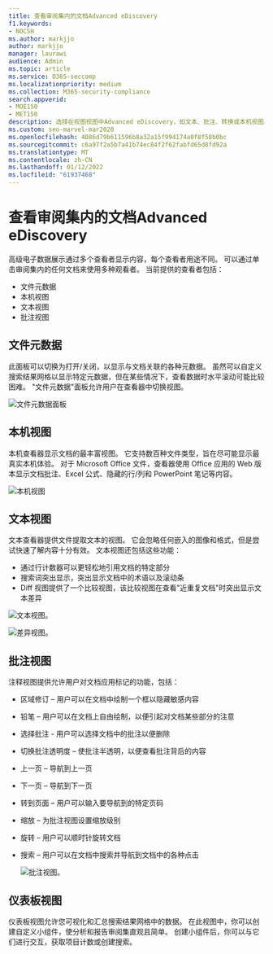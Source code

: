 ```yaml
---
title: 查看审阅集内的文档Advanced eDiscovery
f1.keywords:
- NOCSH
ms.author: markjjo
author: markjjo
manager: laurawi
audience: Admin
ms.topic: article
ms.service: O365-seccomp
ms.localizationpriority: medium
ms.collection: M365-security-compliance
search.appverid:
- MOE150
- MET150
description: 选择在视图视图中Advanced eDiscovery，如文本、批注、转换或本机视图。
ms.custom: seo-marvel-mar2020
ms.openlocfilehash: 4086d79b611596b8a32a15f994174a0f8f58b0bc
ms.sourcegitcommit: c6a97f2a5b7a41b74ec84f2f62fabfd65d8fd92a
ms.translationtype: MT
ms.contentlocale: zh-CN
ms.lasthandoff: 01/12/2022
ms.locfileid: "61937468"
---
```

# <a name="view-documents-in-a-review-set-in-advanced-ediscovery"></a>查看审阅集内的文档Advanced eDiscovery

高级电子数据展示通过多个查看者显示内容，每个查看者用途不同。 可以通过单击审阅集内的任何文档来使用多种观看者。 当前提供的查看者包括：

- 文件元数据
- 本机视图
- 文本视图
- 批注视图

## <a name="file-metadata"></a>文件元数据

此面板可以切换为打开/关闭，以显示与文档关联的各种元数据。 虽然可以自定义搜索结果网格以显示特定元数据，但在某些情况下，查看数据时水平滚动可能比较困难。 "文件元数据"面板允许用户在查看器中切换视图。

![文件元数据面板
](../media/Reviewimage2.png)

## <a name="native-view"></a>本机视图

本机查看器显示文档的最丰富视图。 它支持数百种文件类型，旨在尽可能显示最真实本机体验。 对于 Microsoft Office 文件，查看器使用 Office 应用的 Web 版本显示文档批注、Excel 公式、隐藏的行/列和 PowerPoint 笔记等内容。

![本机视图
](../media/Reviewimage3.png)

## <a name="text-view"></a>文本视图

文本查看器提供文件提取文本的视图。 它会忽略任何嵌入的图像和格式，但是尝试快速了解内容十分有效。 文本视图还包括这些功能：

- 通过行计数器可以更轻松地引用文档的特定部分
- 搜索词突出显示，突出显示文档中的术语以及滚动条
- Diff 视图提供了一个比较视图，该比较视图在查看"近重复文档"时突出显示文本差异

![文本视图。](../media/Reviewimage4.png)

![差异视图。](../media/Reviewimage5.png)

## <a name="annotate-view"></a>批注视图

注释视图提供允许用户对文档应用标记的功能，包括：

- 区域修订 – 用户可以在文档中绘制一个框以隐藏敏感内容
- 铅笔 – 用户可以在文档上自由绘制，以便引起对文档某些部分的注意
- 选择批注 - 用户可以选择文档中的批注以便删除
- 切换批注透明度 – 使批注半透明，以便查看批注背后的内容
- 上一页 – 导航到上一页
- 下一页 – 导航到下一页
- 转到页面 – 用户可以输入要导航到的特定页码
- 缩放 – 为批注视图设置缩放级别
- 旋转 – 用户可以顺时针旋转文档
- 搜索 – 用户可以在文档中搜索并导航到文档中的各种点击

  ![批注视图。](../media/Reviewimage1.png)

## <a name="dashboard-view"></a>仪表板视图

仪表板视图允许您可视化和汇总搜索结果网格中的数据。 在此视图中，你可以创建自定义小组件，使分析和报告审阅集直观且简单。 创建小组件后，你可以与它们进行交互，获取项目计数或创建搜索。
